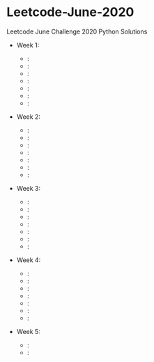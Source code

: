 # Leetcode-June-2020
Leetcode June Challenge 2020 Python Solutions
- Week 1:
  - []() : []()
  - []() : []()
  - []() : []()
  - []() : []()
  - []() : []()
  - []() : []()
  - []() : []()

- Week 2:
  - []() : []()
  - []() : []()
  - []() : []()
  - []() : []()
  - []() : []()
  - []() : []()
  - []() : []()

- Week 3:
  - []() : []()
  - []() : []()
  - []() : []()
  - []() : []()
  - []() : []()
  - []() : []()
  - []() : []()

- Week 4:
  - []() : []()
  - []() : []()
  - []() : []()
  - []() : []()
  - []() : []()
  - []() : []()
  - []() : []()

- Week 5:
  - []() : []()
  - []() : []()

